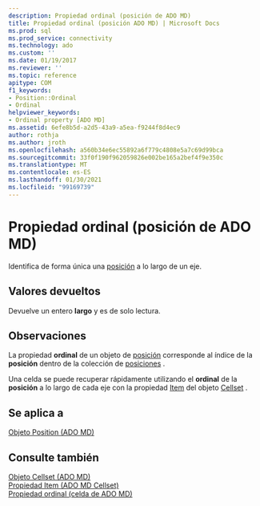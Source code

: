 ```yaml
---
description: Propiedad ordinal (posición de ADO MD)
title: Propiedad ordinal (posición ADO MD) | Microsoft Docs
ms.prod: sql
ms.prod_service: connectivity
ms.technology: ado
ms.custom: ''
ms.date: 01/19/2017
ms.reviewer: ''
ms.topic: reference
apitype: COM
f1_keywords:
- Position::Ordinal
- Ordinal
helpviewer_keywords:
- Ordinal property [ADO MD]
ms.assetid: 6efe8b5d-a2d5-43a9-a5ea-f9244f8d4ec9
author: rothja
ms.author: jroth
ms.openlocfilehash: a560b34e6ec55892a6f779c4808e5a7c69d99bca
ms.sourcegitcommit: 33f0f190f962059826e002be165a2bef4f9e350c
ms.translationtype: MT
ms.contentlocale: es-ES
ms.lasthandoff: 01/30/2021
ms.locfileid: "99169739"
---
```

# <a name="ordinal-property-ado-md-position"></a>Propiedad ordinal (posición de ADO MD)
Identifica de forma única una [posición](./position-object-ado-md.md) a lo largo de un eje.  
  
## <a name="return-values"></a>Valores devueltos  
 Devuelve un entero **largo** y es de solo lectura.  
  
## <a name="remarks"></a>Observaciones  
 La propiedad **ordinal** de un objeto de [posición](./position-object-ado-md.md) corresponde al índice de la **posición** dentro de la colección de [posiciones](./positions-collection-ado-md.md) .  
  
 Una celda se puede recuperar rápidamente utilizando el **ordinal** de la **posición** a lo largo de cada eje con la propiedad [Item](./item-property-ado-md-cellset.md) del objeto [Cellset](./cellset-object-ado-md.md) .  
  
## <a name="applies-to"></a>Se aplica a  
 [Objeto Position (ADO MD)](./position-object-ado-md.md)  
  
## <a name="see-also"></a>Consulte también  
 [Objeto Cellset (ADO MD)](./cellset-object-ado-md.md)   
 [Propiedad Item (ADO MD Cellset)](./item-property-ado-md-cellset.md)   
 [Propiedad ordinal (celda de ADO MD)](./ordinal-property-ado-md-cell.md)